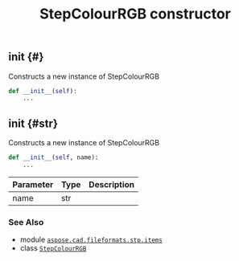 ﻿---
title: StepColourRGB constructor
second_title: Aspose.CAD for Python via .NET API References
description: 
type: docs
weight: 10
url: /python-net/aspose.cad.fileformats.stp.items/stepcolourrgb/__init__/
is_root: false
---

## __init__ {#}

Constructs a new instance of StepColourRGB



```python
def __init__(self):
    ...
```




## __init__ {#str}

Constructs a new instance of StepColourRGB



```python
def __init__(self, name):
    ...
```


| Parameter | Type | Description |
| :- | :- | :- |
| name | str |  |



### See Also
* module [`aspose.cad.fileformats.stp.items`](../../)
* class [`StepColourRGB`](/cad/python-net/aspose.cad.fileformats.stp.items/stepcolourrgb)
